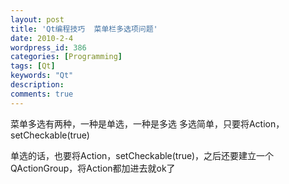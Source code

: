 ```yaml
---
layout: post
title: 'Qt编程技巧  菜单栏多选项问题'
date: 2010-2-4
wordpress_id: 386
categories: [Programming]
tags: [Qt]
keywords: "Qt"
description: 
comments: true
---
```


菜单多选有两种，一种是单选，一种是多选
多选简单，只要将Action，setCheckable(true)

单选的话，也要将Action，setCheckable(true)，之后还要建立一个QActionGroup，将Action都加进去就ok了
